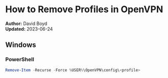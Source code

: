 # How to Remove Profiles in OpenVPN

**Author:** David Boyd<br>
**Updated:** 2023-06-24

## Windows

### PowerShell

``` PowerShell
Remove-Item -Recurse -Force %USER%\OpenVPN\config\<profile>
```

